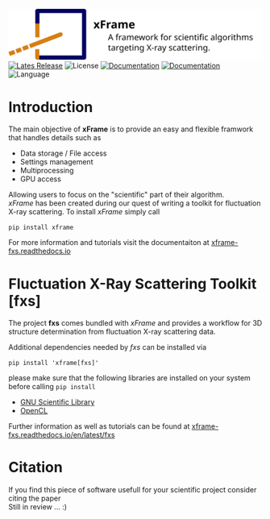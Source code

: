 ![image](docs/images/xFrame_logo_title.svg)
[![Lates Release](https://img.shields.io/github/v/release/European-XFEL/xframe)](https://github.com/European-XFEL/xframe/releases)
![License](https://img.shields.io/github/license/European-XFEL/xframe)
[![Documentation](https://img.shields.io/readthedocs/extra-foam)](https://xframe-fxs.readthedocs.io/en/latest/)
[![Documentation](https://img.shields.io/badge/documentation-online-blue)](https://xframe-fxs.readthedocs.io/en/latest/)
![Language](https://img.shields.io/badge/language-python-blue)
# Introduction
The main objective of __xFrame__ is to provide an easy and flexible framwork that handles details such as
- Data storage / File access
- Settings management
- Multiprocessing
- GPU access

Allowing users to focus on the "scientific" part of their algorithm.  
*xFrame* has been created during our quest of writing a toolkit for fluctuation X-ray scattering.
To install *xFrame* simply call
```
pip install xframe
```
For more information and tutorials visit the documentaiton at [xframe-fxs.readthedocs.io](https://xframe-fxs.readthedocs.io)

# Fluctuation X-Ray Scattering Toolkit [fxs]
The project __fxs__ comes bundled with *xFrame* and provides a workflow for 3D structure determination from fluctuation X-ray scattering data.

Additional dependencies needed by *fxs* can be installed via
```
pip install 'xframe[fxs]'
```
please make sure that the following libraries are installed on your system before calling `pip install` 
- [GNU Scientific Library](https://www.gnu.org/software/gsl/)
- [OpenCL](https://www.khronos.org/opencl/)

Further information as well as tutorials can be found at [xframe-fxs.readthedocs.io/en/latest/fxs](https://xframe-fxs.readthedocs.io/en/latest/fxs)

# Citation
If you find this piece of software usefull for your scientific project consider citing the paper  
Still in review ... :)
